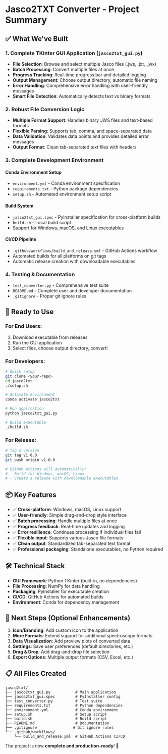 # Jasco2TXT Converter - Project Summary

## ✅ What We've Built

### 1. **Complete TKinter GUI Application** (`jasco2txt_gui.py`)
- **File Selection**: Browse and select multiple Jasco files (.jws, .jxt, .jwx)
- **Batch Processing**: Convert multiple files at once
- **Progress Tracking**: Real-time progress bar and detailed logging
- **Output Management**: Choose output directory, automatic file naming
- **Error Handling**: Comprehensive error handling with user-friendly messages
- **Smart File Detection**: Automatically detects text vs binary formats

### 2. **Robust File Conversion Logic**
- **Multiple Format Support**: Handles binary JWS files and text-based formats
- **Flexible Parsing**: Supports tab, comma, and space-separated data
- **Data Validation**: Validates data points and provides detailed error messages
- **Output Format**: Clean tab-separated text files with headers

### 3. **Complete Development Environment**

#### **Conda Environment Setup**
- `environment.yml` - Conda environment specification
- `requirements.txt` - Python package dependencies
- `setup.sh` - Automated environment setup script

#### **Build System**
- `jasco2txt_gui.spec` - PyInstaller specification for cross-platform builds
- `build.sh` - Local build script
- Support for Windows, macOS, and Linux executables

#### **CI/CD Pipeline**
- `.github/workflows/build_and_release.yml` - GitHub Actions workflow
- Automated builds for all platforms on git tags
- Automatic release creation with downloadable executables

### 4. **Testing & Documentation**
- `test_converter.py` - Comprehensive test suite
- `README.md` - Complete user and developer documentation
- `.gitignore` - Proper git ignore rules

## 🚀 Ready to Use

### **For End Users:**
1. Download executable from releases
2. Run the GUI application
3. Select files, choose output directory, convert!

### **For Developers:**
```bash
# Quick setup
git clone <your-repo>
cd jasco2txt
./setup.sh

# Activate environment
conda activate jasco2txt

# Run application
python jasco2txt_gui.py

# Build executable
./build.sh
```

### **For Release:**
```bash
# Tag a version
git tag v1.0.0
git push origin v1.0.0

# GitHub Actions will automatically:
# - Build for Windows, macOS, Linux
# - Create a release with downloadable executables
```

## 📦 Key Features

- ✅ **Cross-platform**: Windows, macOS, Linux support
- ✅ **User-friendly**: Simple drag-and-drop style interface
- ✅ **Batch processing**: Handle multiple files at once
- ✅ **Progress feedback**: Real-time updates and logging
- ✅ **Error resilience**: Continues processing if individual files fail
- ✅ **Flexible input**: Supports various Jasco file formats
- ✅ **Clean output**: Standardized tab-separated text format
- ✅ **Professional packaging**: Standalone executables, no Python required

## 🛠 Technical Stack

- **GUI Framework**: Python TKinter (built-in, no dependencies)
- **File Processing**: NumPy for data handling
- **Packaging**: PyInstaller for executable creation
- **CI/CD**: GitHub Actions for automated builds
- **Environment**: Conda for dependency management

## 🎯 Next Steps (Optional Enhancements)

1. **Icon/Branding**: Add custom icon to the application
2. **More Formats**: Extend support for additional spectroscopy formats
3. **Data Visualization**: Add preview plots of converted data
4. **Settings**: Save user preferences (default directories, etc.)
5. **Drag & Drop**: Add drag-and-drop file selection
6. **Export Options**: Multiple output formats (CSV, Excel, etc.)

## 📋 All Files Created

```
jasco2txt/
├── jasco2txt_gui.py           # Main application
├── jasco2txt_gui.spec         # PyInstaller config
├── test_converter.py          # Test suite
├── requirements.txt           # Python dependencies
├── environment.yml            # Conda environment
├── setup.sh                   # Setup script
├── build.sh                   # Build script
├── README.md                  # Documentation
├── .gitignore                # Git ignore rules
└── .github/workflows/
    └── build_and_release.yml  # GitHub Actions CI/CD
```

The project is now **complete and production-ready**! 🎉
